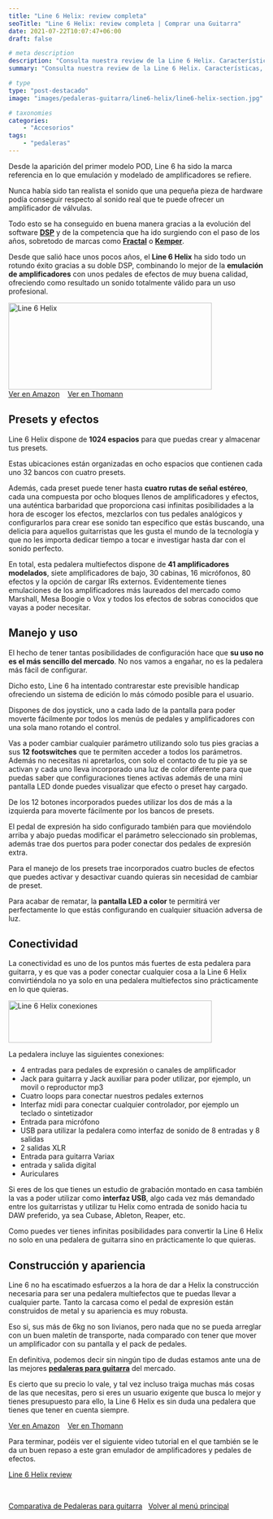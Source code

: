```yaml
---
title: "Line 6 Helix: review completa"
seoTitle: "Line 6 Helix: review completa | Comprar una Guitarra"
date: 2021-07-22T10:07:47+06:00
draft: false

# meta description
description: "Consulta nuestra review de la Line 6 Helix. Características, especificaciones y precio de una de las mejores pedaleras de guitarra del mercado."
summary: "Consulta nuestra review de la Line 6 Helix. Características, especificaciones y precio de una de las mejores pedaleras de guitarra del mercado"

# type
type: "post-destacado"
image: "images/pedaleras-guitarra/line6-helix/line6-helix-section.jpg"

# taxonomies
categories:
    - "Accesorios"
tags:
    - "pedaleras"
---
```


Desde la aparición del primer modelo POD, Line 6 ha sido la marca referencia en lo que emulación y modelado de amplificadores se refiere.

Nunca había sido tan realista el sonido que una pequeña pieza de hardware podía conseguir respecto al sonido real que te puede ofrecer
un amplificador de válvulas.

Todo esto se ha conseguido en buena manera gracias a la evolución del software <strong><a href="https://es.wikipedia.org/wiki/Procesador_de_se%C3%B1ales_digitales" rel="nofollow noopener noreferrer" target="_blank">DSP</a></strong> y de la competencia que ha ido surgiendo con el paso de los años, sobretodo de marcas como <strong><a href="https://www.fractalaudio.com/" rel="nofollow noopener noreferrer" target="_blank">Fractal</a></strong> o <strong><a href="https://www.kemper-amps.com/" rel="nofollow noopener noreferrer" target="_blank">Kemper</a></strong>.

Desde que salió hace unos pocos años, el **Line 6 Helix** ha sido todo un rotundo éxito gracias a su doble DSP, combinando lo mejor de la **emulación de amplificadores** con unos pedales de efectos de muy buena calidad, ofreciendo como resultado un sonido totalmente válido para un uso profesional.

<div>
    <a href="https://amzn.to/3xBhrM7" rel="nofollow noopener noreferrer" target="_blank">
        <img src="../../images/pedaleras-guitarra/line6-helix/line6-helix.png" alt="Line 6 Helix" title="pedalera multiefectos Line 6 Helix" width="400" height="171">
    </a>
</div>

<div>
<a href="https://amzn.to/3BDUGJV" class="btn btn-outline-primary" target="_blank">Ver en Amazon</a></td>
&nbsp;&nbsp;
<a href="https://redir.love/thoprod/394492?partner_id=43743" class="btn btn-outline-primary" target="_blank">Ver en Thomann</a></td>
</div>

## Presets y efectos

Line 6 Helix dispone de **1024 espacios** para que puedas crear y almacenar tus presets.

Estas ubicaciones están organizadas en ocho espacios que contienen cada uno 32 bancos con cuatro presets. 

Además, cada preset puede tener hasta **cuatro rutas de señal estéreo**, cada una compuesta por ocho bloques llenos de amplificadores y efectos, una auténtica barbaridad que
proporciona casi infinitas posibilidades a la hora de escoger los efectos, mezclarlos con tus pedales analógicos y configurarlos para crear ese sonido tan específico que estás
buscando, una delicia para aquellos guitarristas que les gusta el mundo de la tecnología y que no les importa dedicar tiempo a tocar e
investigar hasta dar con el sonido perfecto.

En total, esta pedalera multiefectos dispone de **41 amplificadores modelados**, siete amplificadores de bajo, 30 cabinas, 16 micrófonos, 80 efectos y la opción de cargar IRs externos. Evidentemente tienes emulaciones de los amplificadores más laureados del mercado como Marshall, Mesa Boogie o Vox y todos los efectos de sobras conocidos que vayas a poder necesitar.

## Manejo y uso

El hecho de tener tantas posibilidades de configuración hace que **su uso no es el más sencillo del mercado**. No nos vamos a engañar, no es la pedalera más fácil de configurar.

Dicho esto, Line 6 ha intentado contrarestar este previsible handicap ofreciendo un sistema de edición lo más cómodo posible para el usuario.

Dispones de dos joystick, uno a cada lado de la pantalla para poder moverte fácilmente por todos los menús de pedales y amplificadores con una sola mano rotando el control.

Vas a poder cambiar cualquier parámetro utilizando solo tus pies gracias a sus **12 footswitches** que te permiten acceder a todos los parámetros. Además no necesitas ni apretarlos, con solo el contacto de tu pie ya se activan y cada uno lleva incorporado una luz de color diferente para que puedas saber que configuraciones tienes activas además de una mini pantalla LED donde puedes visualizar que efecto o preset hay cargado.

De los 12 botones incorporados puedes utilizar los dos de más a la izquierda para moverte fácilmente por los bancos de presets.

El pedal de expresión ha sido configurado también para que moviéndolo arriba y abajo puedas modificar el parámetro seleccionado sin problemas, además trae dos puertos para poder conectar dos pedales de expresión extra. 

Para el manejo de los presets trae incorporados cuatro bucles de efectos que puedes activar y desactivar cuando quieras sin necesidad de
cambiar de preset.

Para acabar de rematar, la **pantalla LED a color** te permitirá ver perfectamente lo que estás configurando en cualquier situación adversa de luz.

## Conectividad

La conectividad es uno de los puntos más fuertes de esta pedalera para guitarra, y es que vas a poder conectar cualquier cosa a la Line 6 Helix convirtiéndola no ya solo en una pedalera multiefectos sino prácticamente en lo que quieras.

<img src="../../images/pedaleras-guitarra/line6-helix/line6-helix-conexiones.png" alt="Line 6 Helix conexiones" title="conexiones de la pedalera multiefectos Line 6 Helix" width="400" height="83">

La pedalera incluye las siguientes conexiones:

* 4 entradas para pedales de expresión o canales de amplificador
* Jack para guitarra y Jack auxiliar para poder utilizar, por ejemplo, un movil o reproductor mp3
* Cuatro loops para conectar nuestros pedales externos
* Interfaz midi para conectar cualquier controlador, por ejemplo un teclado o sintetizador
* Entrada para micrófono
* USB para utilizar la pedalera como interfaz de sonido de 8 entradas y 8 salidas
* 2 salidas XLR
* Entrada para guitarra Variax
* entrada y salida digital
* Auriculares

Si eres de los que tienes un estudio de grabación montado en casa también la vas a poder utilizar como **interfaz USB**, algo cada vez más
demandado entre los guitarristas y utilizar tu Helix como entrada de sonido hacia tu DAW preferido, ya sea Cubase, Ableton, Reaper, etc.

Como puedes ver tienes infinitas posibilidades para convertir la Line 6 Helix no solo en una pedalera de guitarra sino en prácticamente
lo que quieras.

## Construcción y apariencia

Line 6 no ha escatimado esfuerzos a la hora de dar a Helix la construcción necesaria para ser una pedalera multiefectos que te puedas llevar a cualquier parte. Tanto la carcasa como el pedal de expresión están construidos de metal y su apariencia es muy robusta.

Eso si, sus más de 6kg no son livianos, pero nada que no se pueda arreglar con un buen maletín de transporte, nada comparado con tener que mover un amplificador con su pantalla y el pack de pedales.

En definitiva, podemos decir sin ningún tipo de dudas estamos ante una de las mejores <strong><a href="/pedaleras-para-guitarra/">pedaleras para guitarra</a></strong> del mercado. 

Es cierto que su precio lo vale, y tal vez incluso traiga muchas más cosas de las que necesitas, pero si eres un usuario exigente que busca lo mejor y tienes presupuesto para ello, la Line 6 Helix es sin duda una pedalera que tienes que tener en cuenta siempre.

<div>
<a href="https://amzn.to/3BDUGJV" class="btn btn-outline-primary" target="_blank">Ver en Amazon</a></td>
&nbsp;&nbsp;
<a href="https://redir.love/thoprod/394492?partner_id=43743" class="btn btn-outline-primary" target="_blank">Ver en Thomann</a></td>
</div>

Para terminar, podéis ver el siguiente video tutorial en el que también se le da un buen repaso a este gran emulador de amplificadores y pedales de efectos.


<a href="https://www.youtu.be/6FQDBetsm84" class="lazy-youtube-embed">Line 6 Helix review</a>

&nbsp;

<div>
  <a href="/pedaleras-para-guitarra" class="btn btn-outline-primary">Comparativa de Pedaleras para guitarra</a>&nbsp;&nbsp;
  <a href="/" class="btn btn-outline-primary">Volver al menú principal</a>  
</div>